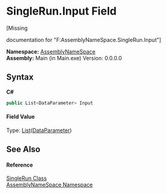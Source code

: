 # SingleRun.Input Field
 

\[Missing <summary> documentation for "F:AssemblyNameSpace.SingleRun.Input"\]

**Namespace:**&nbsp;<a href="6bcc80ef-5cfd-db5f-1eb2-7297d1c16397">AssemblyNameSpace</a><br />**Assembly:**&nbsp;Main (in Main.exe) Version: 0.0.0.0

## Syntax

**C#**<br />
``` C#
public List<DataParameter> Input
```


#### Field Value
Type: <a href="http://msdn2.microsoft.com/en-us/library/6sh2ey19" target="_blank">List</a>(<a href="4d1612ee-0c5e-2858-4eff-c6d105eb93e3">DataParameter</a>)

## See Also


#### Reference
<a href="3794b90e-ef77-abe1-7b81-69dc40cecbdf">SingleRun Class</a><br /><a href="6bcc80ef-5cfd-db5f-1eb2-7297d1c16397">AssemblyNameSpace Namespace</a><br />